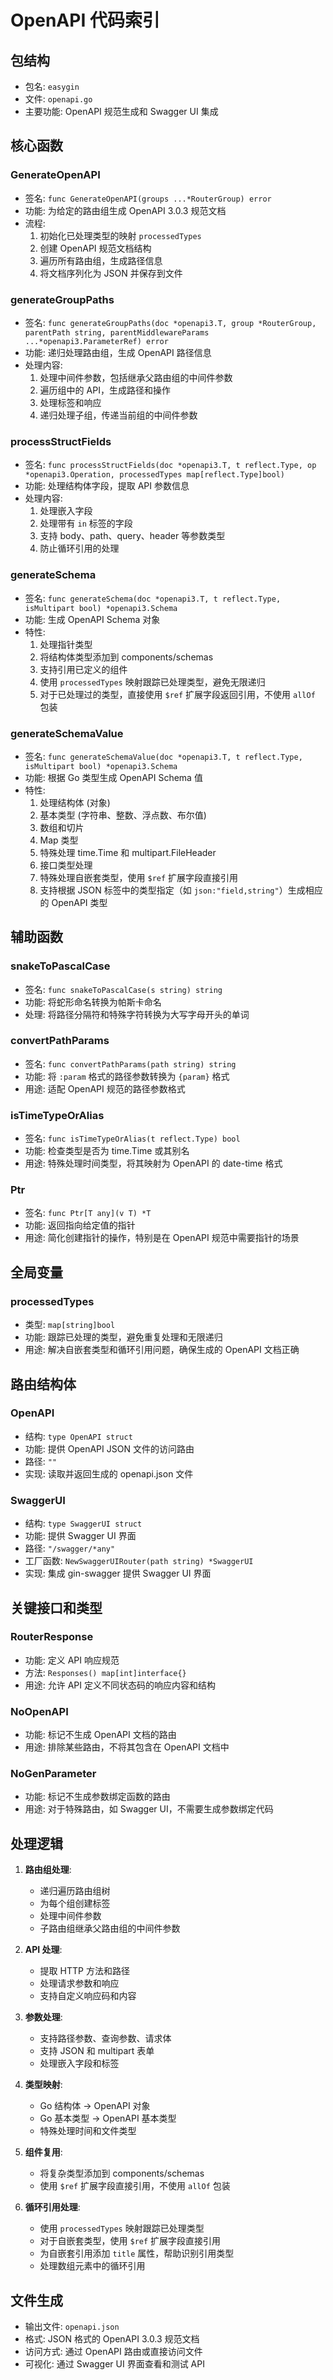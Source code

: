 # OpenAPI 代码索引

## 包结构
- 包名: `easygin`
- 文件: `openapi.go`
- 主要功能: OpenAPI 规范生成和 Swagger UI 集成

## 核心函数

### GenerateOpenAPI
- 签名: `func GenerateOpenAPI(groups ...*RouterGroup) error`
- 功能: 为给定的路由组生成 OpenAPI 3.0.3 规范文档
- 流程:
  1. 初始化已处理类型的映射 `processedTypes`
  2. 创建 OpenAPI 规范文档结构
  3. 遍历所有路由组，生成路径信息
  4. 将文档序列化为 JSON 并保存到文件

### generateGroupPaths
- 签名: `func generateGroupPaths(doc *openapi3.T, group *RouterGroup, parentPath string, parentMiddlewareParams ...*openapi3.ParameterRef) error`
- 功能: 递归处理路由组，生成 OpenAPI 路径信息
- 处理内容:
  1. 处理中间件参数，包括继承父路由组的中间件参数
  2. 遍历组中的 API，生成路径和操作
  3. 处理标签和响应
  4. 递归处理子组，传递当前组的中间件参数

### processStructFields
- 签名: `func processStructFields(doc *openapi3.T, t reflect.Type, op *openapi3.Operation, processedTypes map[reflect.Type]bool)`
- 功能: 处理结构体字段，提取 API 参数信息
- 处理内容:
  1. 处理嵌入字段
  2. 处理带有 `in` 标签的字段
  3. 支持 body、path、query、header 等参数类型
  4. 防止循环引用的处理

### generateSchema
- 签名: `func generateSchema(doc *openapi3.T, t reflect.Type, isMultipart bool) *openapi3.Schema`
- 功能: 生成 OpenAPI Schema 对象
- 特性:
  1. 处理指针类型
  2. 将结构体类型添加到 components/schemas
  3. 支持引用已定义的组件
  4. 使用 `processedTypes` 映射跟踪已处理类型，避免无限递归
  5. 对于已处理过的类型，直接使用 `$ref` 扩展字段返回引用，不使用 `allOf` 包装

### generateSchemaValue
- 签名: `func generateSchemaValue(doc *openapi3.T, t reflect.Type, isMultipart bool) *openapi3.Schema`
- 功能: 根据 Go 类型生成 OpenAPI Schema 值
- 特性:
  1. 处理结构体 (对象)
  2. 基本类型 (字符串、整数、浮点数、布尔值)
  3. 数组和切片
  4. Map 类型
  5. 特殊处理 time.Time 和 multipart.FileHeader
  6. 接口类型处理
  7. 特殊处理自嵌套类型，使用 `$ref` 扩展字段直接引用
  8. 支持根据 JSON 标签中的类型指定（如 `json:"field,string"`）生成相应的 OpenAPI 类型

## 辅助函数

### snakeToPascalCase
- 签名: `func snakeToPascalCase(s string) string`
- 功能: 将蛇形命名转换为帕斯卡命名
- 处理: 将路径分隔符和特殊字符转换为大写字母开头的单词

### convertPathParams
- 签名: `func convertPathParams(path string) string`
- 功能: 将 `:param` 格式的路径参数转换为 `{param}` 格式
- 用途: 适配 OpenAPI 规范的路径参数格式

### isTimeTypeOrAlias
- 签名: `func isTimeTypeOrAlias(t reflect.Type) bool`
- 功能: 检查类型是否为 time.Time 或其别名
- 用途: 特殊处理时间类型，将其映射为 OpenAPI 的 date-time 格式

### Ptr
- 签名: `func Ptr[T any](v T) *T`
- 功能: 返回指向给定值的指针
- 用途: 简化创建指针的操作，特别是在 OpenAPI 规范中需要指针的场景

## 全局变量

### processedTypes
- 类型: `map[string]bool`
- 功能: 跟踪已处理的类型，避免重复处理和无限递归
- 用途: 解决自嵌套类型和循环引用问题，确保生成的 OpenAPI 文档正确

## 路由结构体

### OpenAPI
- 结构: `type OpenAPI struct`
- 功能: 提供 OpenAPI JSON 文件的访问路由
- 路径: `""`
- 实现: 读取并返回生成的 openapi.json 文件

### SwaggerUI
- 结构: `type SwaggerUI struct`
- 功能: 提供 Swagger UI 界面
- 路径: `"/swagger/*any"`
- 工厂函数: `NewSwaggerUIRouter(path string) *SwaggerUI`
- 实现: 集成 gin-swagger 提供 Swagger UI 界面

## 关键接口和类型

### RouterResponse
- 功能: 定义 API 响应规范
- 方法: `Responses() map[int]interface{}`
- 用途: 允许 API 定义不同状态码的响应内容和结构

### NoOpenAPI
- 功能: 标记不生成 OpenAPI 文档的路由
- 用途: 排除某些路由，不将其包含在 OpenAPI 文档中

### NoGenParameter
- 功能: 标记不生成参数绑定函数的路由
- 用途: 对于特殊路由，如 Swagger UI，不需要生成参数绑定代码

## 处理逻辑

1. **路由组处理**:
   - 递归遍历路由组树
   - 为每个组创建标签
   - 处理中间件参数
   - 子路由组继承父路由组的中间件参数

2. **API 处理**:
   - 提取 HTTP 方法和路径
   - 处理请求参数和响应
   - 支持自定义响应码和内容

3. **参数处理**:
   - 支持路径参数、查询参数、请求体
   - 支持 JSON 和 multipart 表单
   - 处理嵌入字段和标签

4. **类型映射**:
   - Go 结构体 → OpenAPI 对象
   - Go 基本类型 → OpenAPI 基本类型
   - 特殊处理时间和文件类型

5. **组件复用**:
   - 将复杂类型添加到 components/schemas
   - 使用 `$ref` 扩展字段直接引用，不使用 `allOf` 包装

6. **循环引用处理**:
   - 使用 `processedTypes` 映射跟踪已处理类型
   - 对于自嵌套类型，使用 `$ref` 扩展字段直接引用
   - 为自嵌套引用添加 `title` 属性，帮助识别引用类型
   - 处理数组元素中的循环引用

## 文件生成

- 输出文件: `openapi.json`
- 格式: JSON 格式的 OpenAPI 3.0.3 规范文档
- 访问方式: 通过 OpenAPI 路由或直接访问文件
- 可视化: 通过 Swagger UI 界面查看和测试 API